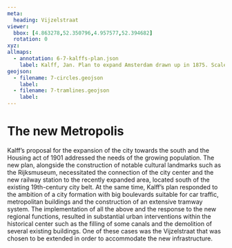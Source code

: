 ```yaml
---
meta:
  heading: Vijzelstraat
viewer:
  bbox: [4.863278,52.350796,4.957577,52.394682]
  rotation: 0
xyz:
allmaps:
  - annotation: 6-7-kalffs-plan.json 
    label: Kalff, Jan. Plan to expand Amsterdam drawn up in 1875. Scale 1:7500. Stadsarchief Amsterdam. Originally published by JC Loman Jr. Two types of maps were made of the expansion plan that the Director of Public Works J. Kalff designed in 1875 a large overview map and the smaller version described here. 1875-76. 
geojson: 
  - filename: 7-circles.geojson
    label: 
  - filename: 7-tramlines.geojson
    label: 
---
```

# The new Metropolis
Kalff’s proposal for the expansion of the city towards the south and the Housing act of 1901 addressed the needs of the growing population. The new plan, alongside the construction of notable cultural landmarks such as the Rijksmuseum, necessitated the connection of the city center and the new railway station to the recently expanded area, located south of the existing 19th-century city belt. At the same time, Kalff’s plan responded to the ambition of a city formation with big boulevards suitable for car traffic, metropolitan buildings and the construction of an extensive tramway system. The implementation of all the above and the response to the new regional functions, resulted in substantial urban interventions within the historical center such as the filling of some canals and the demolition of several existing buildings. One of these cases was the Vijzelstraat that was chosen to be extended in order to accommodate the new infrastructure.